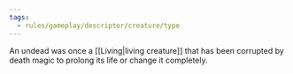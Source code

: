 ```yaml
---
tags:
  - rules/gameplay/descriptor/creature/type
---
```

An undead was once a [[Living|living creature]] that has been corrupted by death magic to prolong its life or change it completely.